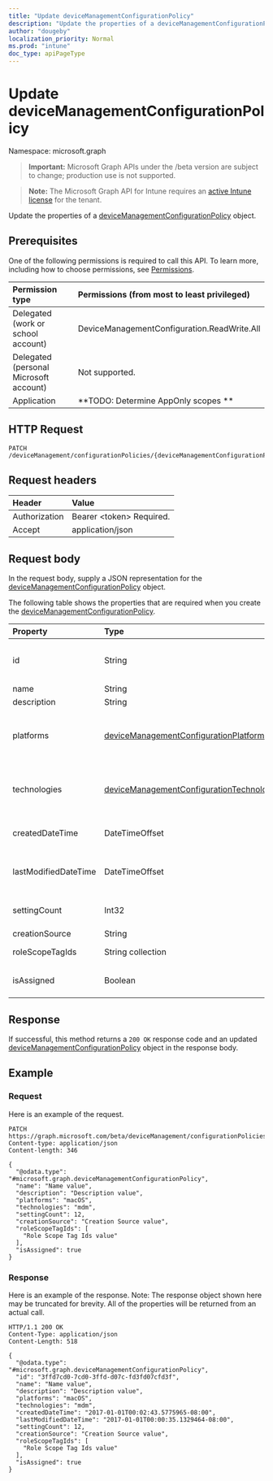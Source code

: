 ```yaml
---
title: "Update deviceManagementConfigurationPolicy"
description: "Update the properties of a deviceManagementConfigurationPolicy object."
author: "dougeby"
localization_priority: Normal
ms.prod: "intune"
doc_type: apiPageType
---
```


# Update deviceManagementConfigurationPolicy

Namespace: microsoft.graph

> **Important:** Microsoft Graph APIs under the /beta version are subject to change; production use is not supported.

> **Note:** The Microsoft Graph API for Intune requires an [active Intune license](https://go.microsoft.com/fwlink/?linkid=839381) for the tenant.

Update the properties of a [deviceManagementConfigurationPolicy](../resources/intune-deviceconfigv2-devicemanagementconfigurationpolicy.md) object.

## Prerequisites
One of the following permissions is required to call this API. To learn more, including how to choose permissions, see [Permissions](/graph/permissions-reference).

|Permission type|Permissions (from most to least privileged)|
|:---|:---|
|Delegated (work or school account)|DeviceManagementConfiguration.ReadWrite.All|
|Delegated (personal Microsoft account)|Not supported.|
|Application|**TODO: Determine AppOnly scopes **|

## HTTP Request
<!-- {
  "blockType": "ignored"
}
-->
``` http
PATCH /deviceManagement/configurationPolicies/{deviceManagementConfigurationPolicyId}
```

## Request headers
|Header|Value|
|:---|:---|
|Authorization|Bearer &lt;token&gt; Required.|
|Accept|application/json|

## Request body
In the request body, supply a JSON representation for the [deviceManagementConfigurationPolicy](../resources/intune-deviceconfigv2-devicemanagementconfigurationpolicy.md) object.

The following table shows the properties that are required when you create the [deviceManagementConfigurationPolicy](../resources/intune-deviceconfigv2-devicemanagementconfigurationpolicy.md).

|Property|Type|Description|
|:---|:---|:---|
|id|String|Key of the policy document. Automatically generated.|
|name|String|Policy name|
|description|String|Policy description|
|platforms|[deviceManagementConfigurationPlatforms](../resources/intune-deviceconfigv2-devicemanagementconfigurationplatforms.md)|Platforms for this policy. Possible values are: `none`, `macOS`, `windows10X`, `windows10`.|
|technologies|[deviceManagementConfigurationTechnologies](../resources/intune-deviceconfigv2-devicemanagementconfigurationtechnologies.md)|Technologies for this policy. Possible values are: `none`, `mdm`, `windows10XManagement`, `configManager`.|
|createdDateTime|DateTimeOffset|Policy creation date and time. This property is read-only.|
|lastModifiedDateTime|DateTimeOffset|Policy last modification date and time. This property is read-only.|
|settingCount|Int32|Number of settings. This property is read-only.|
|creationSource|String|Policy creation source|
|roleScopeTagIds|String collection|List of Scope Tags for this Entity instance.|
|isAssigned|Boolean|Policy assignment status. This property is read-only.|



## Response
If successful, this method returns a `200 OK` response code and an updated [deviceManagementConfigurationPolicy](../resources/intune-deviceconfigv2-devicemanagementconfigurationpolicy.md) object in the response body.

## Example

### Request
Here is an example of the request.
``` http
PATCH https://graph.microsoft.com/beta/deviceManagement/configurationPolicies/{deviceManagementConfigurationPolicyId}
Content-type: application/json
Content-length: 346

{
  "@odata.type": "#microsoft.graph.deviceManagementConfigurationPolicy",
  "name": "Name value",
  "description": "Description value",
  "platforms": "macOS",
  "technologies": "mdm",
  "settingCount": 12,
  "creationSource": "Creation Source value",
  "roleScopeTagIds": [
    "Role Scope Tag Ids value"
  ],
  "isAssigned": true
}
```

### Response
Here is an example of the response. Note: The response object shown here may be truncated for brevity. All of the properties will be returned from an actual call.
``` http
HTTP/1.1 200 OK
Content-Type: application/json
Content-Length: 518

{
  "@odata.type": "#microsoft.graph.deviceManagementConfigurationPolicy",
  "id": "3ffd7cd0-7cd0-3ffd-d07c-fd3fd07cfd3f",
  "name": "Name value",
  "description": "Description value",
  "platforms": "macOS",
  "technologies": "mdm",
  "createdDateTime": "2017-01-01T00:02:43.5775965-08:00",
  "lastModifiedDateTime": "2017-01-01T00:00:35.1329464-08:00",
  "settingCount": 12,
  "creationSource": "Creation Source value",
  "roleScopeTagIds": [
    "Role Scope Tag Ids value"
  ],
  "isAssigned": true
}
```




